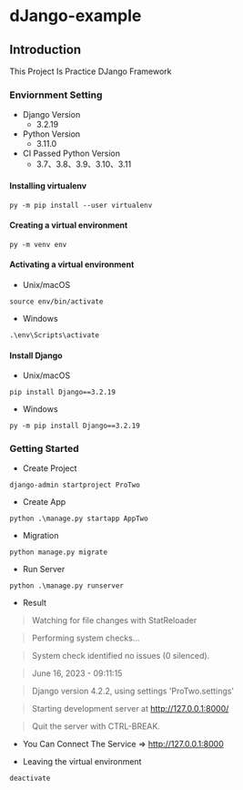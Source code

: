 # dJango-example

## Introduction

This Project Is Practice DJango Framework

### Enviornment Setting

- Django Version
  - 3.2.19
- Python Version
  - 3.11.0
- CI Passed Python Version
  - 3.7、3.8、3.9、3.10、3.11

#### Installing virtualenv
```
py -m pip install --user virtualenv
```

#### Creating a virtual environment
```
py -m venv env
```

#### Activating a virtual environment
- Unix/macOS
```
source env/bin/activate
```
- Windows
```
.\env\Scripts\activate
```

#### Install Django
- Unix/macOS
```
pip install Django==3.2.19
```
- Windows
```
py -m pip install Django==3.2.19
```


### Getting Started
- Create Project
```
django-admin startproject ProTwo
```

- Create App
```
python .\manage.py startapp AppTwo
```

- Migration
```
python manage.py migrate
```

- Run Server
```
python .\manage.py runserver
```

- Result
> Watching for file changes with StatReloader

> Performing system checks...

> System check identified no issues (0 silenced).

> June 16, 2023 - 09:11:15

> Django version 4.2.2, using settings 'ProTwo.settings'

> Starting development server at http://127.0.0.1:8000/

> Quit the server with CTRL-BREAK.

- You Can Connect The Service => http://127.0.0.1:8000

- Leaving the virtual environment
```
deactivate
```
